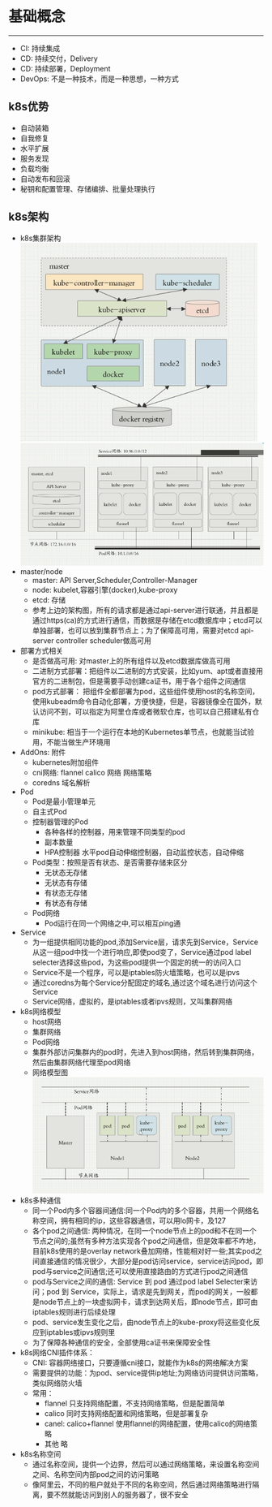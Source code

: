 # 基础概念

---

  - CI: 持续集成
  - CD: 持续交付，Delivery
  - CD: 持续部署，Deployment
  - DevOps: 不是一种技术，而是一种思想，一种方式

## k8s优势
  - 自动装箱
  - 自我修复
  - 水平扩展
  - 服务发现
  - 负载均衡
  - 自动发布和回滚
  - 秘钥和配置管理、存储编排、批量处理执行

## k8s架构
  - k8s集群架构  
    ![k8s集群架构图](images/k8s集群架构.png)
    ![k8s集群部署结构图](images/k8s部署结构图.png)
  - master/node
    - master:  API Server,Scheduler,Controller-Manager
    - node: kubelet,容器引擎(docker),kube-proxy
    - etcd: 存储
    - 参考上边的架构图，所有的请求都是通过api-server进行联通，并且都是通过https(ca)的方式进行通信，而数据是存储在etcd数据库中；etcd可以单独部署，也可以放到集群节点上；为了保障高可用，需要对etcd api-server controller scheduler做高可用
  - 部署方式相关
    - 是否做高可用: 对master上的所有组件以及etcd数据库做高可用
    - 二进制方式部署：把组件以二进制的方式安装，比如yum、apt或者直接用官方的二进制包，但是需要手动创建ca证书，用于各个组件之间通信
    - pod方式部署： 把组件全都部署为pod，这些组件使用host的名称空间，使用kubeadm命令自动化部署，方便快捷，但是，容器镜像全在国外，默认访问不到，可以指定为阿里仓库或者微软仓库，也可以自己搭建私有仓库
    - minikube: 相当于一个运行在本地的Kubernetes单节点，也就能当试验用，不能当做生产环境用
  - AddOns: 附件
    - kubernetes附加组件
    - cni网络: flannel calico 网络 网络策略
    - coredns  域名解析
  - Pod
    - Pod是最小管理单元
    - 自主式Pod
    - 控制器管理的Pod
      - 各种各样的控制器，用来管理不同类型的pod
      - 副本数量
      - HPA控制器 水平pod自动伸缩控制器，自动监控状态，自动伸缩
    - Pod类型：按照是否有状态、是否需要存储来区分
      - 无状态无存储
      - 无状态有存储
      - 有状态无存储
      - 有状态有存储
    - Pod网络
      - Pod运行在同一个网络之中,可以相互ping通
  - Service
    - 为一组提供相同功能的pod,添加Service层，请求先到Service，Service从这一组pod中找一个进行响应,即使pod变了，Service通过pod label selecter选择这些pod，为这些pod提供一个固定的统一的访问入口
    - Service不是一个程序，可以是iptables防火墙策略，也可以是ipvs
    - 通过coredns为每个Service分配固定的域名,通过这个域名进行访问这个Service
    - Service网络，虚拟的，是iptables或者ipvs规则，又叫集群网络
  - k8s网络模型
    - host网络
    - 集群网络
    - Pod网络
    - 集群外部访问集群内的pod时，先进入到host网络，然后转到集群网络，然后由集群网络代理至pod网络
    - 网络模型图  
    ![k8s网络模型图](images/k8s网络模型图.png)
  - k8s多种通信
    - 同一个Pod内多个容器间通信:同一个Pod内的多个容器，共用一个网络名称空间，拥有相同的ip，这些容器通信，可以用lo网卡，及127
    - 各个pod之间通信: 两种情况，在同一个node节点上的pod和不在同一个节点之间的;虽然有多种方法实现各个pod之间通信，但是效率都不咋地，目前k8s使用的是overlay network叠加网络，性能相对好一些;其实pod之间直接通信的情况很少，大部分是pod访问service，service访问pod，即pod与service之间通信;还可以使用直接路由的方式进行pod之间通信
    - pod与Service之间的通信: Service 到 pod 通过pod label Selecter来访问；pod 到 Service，实际上，请求是先到网关，而pod的网关，一般都是node节点上的一块虚拟网卡，请求到达网关后，即node节点，即可由iptables规则进行后续处理
    - pod、service发生变化之后，由node节点上的kube-proxy将这些变化反应到iptables或ipvs规则里
    - 为了保障各种通信的安全，全部使用ca证书来保障安全性
  - k8s网络CNI插件体系：
    - CNI: 容器网络接口，只要遵循cni接口，就能作为k8s的网络解决方案
    - 需要提供的功能：为pod、service提供ip地址;为网络访问提供访问策略，类似网络防火墙
    - 常用：
      - flannel 只支持网络配置，不支持网络策略，但是配置简单
      - calico 同时支持网络配置和网络策略，但是部署复杂
      - canel: calico+flannel  使用flannel的网络配置，使用calico的网络策略
      - 其他 略
  - k8s名称空间
    - 通过名称空间，提供一个边界，然后可以通过网络策略，来设置名称空间之间、名称空间内部pod之间的访问策略
    - 像阿里云，不同的租户就处于不同的名称空间，然后通过网络策略进行隔离，要不然就能访问到别人的服务器了，很不安全


